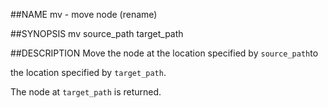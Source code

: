 ##NAME
  mv - move node (rename)

##SYNOPSIS
  mv source_path target_path

##DESCRIPTION
  Move the node at the location specified by `source_path`to 

  the location specified by `target_path`.



  The node at `target_path` is returned.
